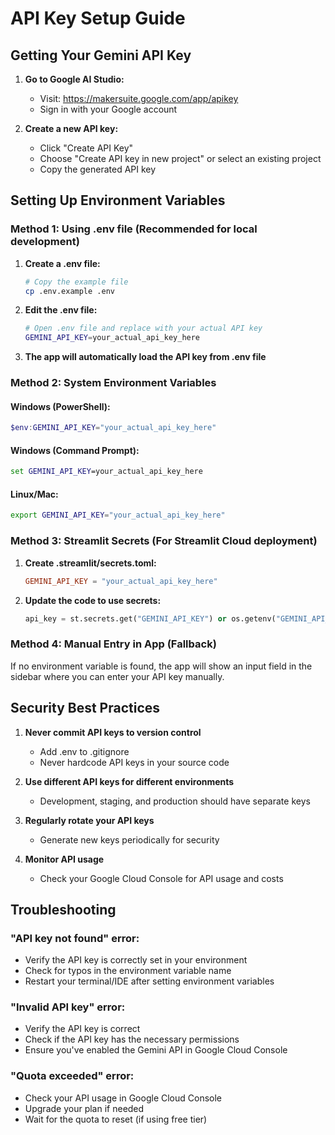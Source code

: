 # API Key Setup Guide

## Getting Your Gemini API Key

1. **Go to Google AI Studio:**
   - Visit: https://makersuite.google.com/app/apikey
   - Sign in with your Google account

2. **Create a new API key:**
   - Click "Create API Key"
   - Choose "Create API key in new project" or select an existing project
   - Copy the generated API key

## Setting Up Environment Variables

### Method 1: Using .env file (Recommended for local development)

1. **Create a .env file:**
   ```bash
   # Copy the example file
   cp .env.example .env
   ```

2. **Edit the .env file:**
   ```bash
   # Open .env file and replace with your actual API key
   GEMINI_API_KEY=your_actual_api_key_here
   ```

3. **The app will automatically load the API key from .env file**

### Method 2: System Environment Variables

#### Windows (PowerShell):
```powershell
$env:GEMINI_API_KEY="your_actual_api_key_here"
```

#### Windows (Command Prompt):
```cmd
set GEMINI_API_KEY=your_actual_api_key_here
```

#### Linux/Mac:
```bash
export GEMINI_API_KEY="your_actual_api_key_here"
```

### Method 3: Streamlit Secrets (For Streamlit Cloud deployment)

1. **Create .streamlit/secrets.toml:**
   ```toml
   GEMINI_API_KEY = "your_actual_api_key_here"
   ```

2. **Update the code to use secrets:**
   ```python
   api_key = st.secrets.get("GEMINI_API_KEY") or os.getenv("GEMINI_API_KEY")
   ```

### Method 4: Manual Entry in App (Fallback)

If no environment variable is found, the app will show an input field in the sidebar where you can enter your API key manually.

## Security Best Practices

1. **Never commit API keys to version control**
   - Add .env to .gitignore
   - Never hardcode API keys in your source code

2. **Use different API keys for different environments**
   - Development, staging, and production should have separate keys

3. **Regularly rotate your API keys**
   - Generate new keys periodically for security

4. **Monitor API usage**
   - Check your Google Cloud Console for API usage and costs

## Troubleshooting

### "API key not found" error:
- Verify the API key is correctly set in your environment
- Check for typos in the environment variable name
- Restart your terminal/IDE after setting environment variables

### "Invalid API key" error:
- Verify the API key is correct
- Check if the API key has the necessary permissions
- Ensure you've enabled the Gemini API in Google Cloud Console

### "Quota exceeded" error:
- Check your API usage in Google Cloud Console
- Upgrade your plan if needed
- Wait for the quota to reset (if using free tier)
